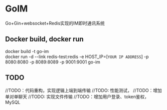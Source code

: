 # GoIM
Go+Gin+websocket+Redis实现的IM即时通讯系统

## Docker build, docker run
docker build -t go-im  
docker run -d --link redis-test:redis -e HOST_IP=[`YOUR IP ADDRESS`] -p 8080:8080 -p 8089:8089 -p 9001:9001 go-im    

## TODO
//TODO：代码重构，实现逻辑上端到端传输
//TODO: 性能测试，
//TODO：增加单对单聊天
//TODO: 实现文件传输
//TODO：增加用户登录、token鉴权，MySQL
